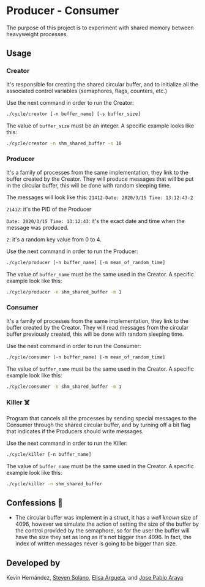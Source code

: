 # Producer - Consumer

The purpose of this project is to experiment with shared memory between heavyweight processes.

## Usage

### Creator
It's responsible for creating the shared circular buffer, and to initialize all the associated control variables (semaphores, flags, counters, etc.)

Use the next command in order to run the Creator:
```bash
./cycle/creator [-n buffer_name] [-s buffer_size]
```
The value of `buffer_size` must be an integer. A specific example looks like this:
```bash
./cycle/creator -n shm_shared_buffer -s 10
```

### Producer
It's a family of processes from the same implementation, they link to the buffer created by the Creator. They will produce messages that will be put in the circular buffer, this will be done with random sleeping time.

The messages will look like this: `21412-Date: 2020/3/15 Time: 13:12:43-2`

`21412`: it's the PID of the Producer

`Date: 2020/3/15 Time: 13:12:43`: it's the exact date and time when the message was produced.

`2`: it's a random key value from 0 to 4. 


Use the next command in order to run the Producer:
```bash
./cycle/producer [-n buffer_name] [-m mean_of_random_time]
```
The value of `buffer_name` must be the same used in the Creator. A specific example look like this:
```bash
./cycle/producer -n shm_shared_buffer -m 1
```

### Consumer
It's a family of processes from the same implementation, they link to the buffer created by the Creator. They will read messages from the circular buffer previously created, this will be done with random sleeping time.

Use the next command in order to run the Consumer:
```bash
./cycle/consumer [-n buffer_name] [-m mean_of_random_time]
```
The value of `buffer_name` must be the same used in the Creator. A specific example look like this:
```bash
./cycle/consumer -n shm_shared_buffer -m 1
```

### Killer ☠️
Program that cancels all the processes by sending special messages to the Consumer through the shared circular buffer, and by turning off a bit flag that indicates if the Producers should write messages.

Use the next command in order to run the Killer:
```bash
./cycle/killer [-n buffer_name]
```
The value of `buffer_name` must be the same used in the Creator. A specific example look like this:
```bash
./cycle/killer -n shm_shared_buffer
```

## Confessions 🙈
* The circular buffer was implement in a struct, it has a _well known_ size of 4096, however we simulate the action of setting the size of the buffer by the control provided by the semaphore, so for the user the buffer will have the size they set as long as it's not bigger than 4096. In fact, the index of written messages never is going to be bigger than size. 

## Developed by
Kevin Hernández, [Steven Solano](https://github.com/solanors20), [Elisa Argueta](https://github.com/elisa7143), and [Jose Pablo Araya](https://github.com/arayajosepablo)
